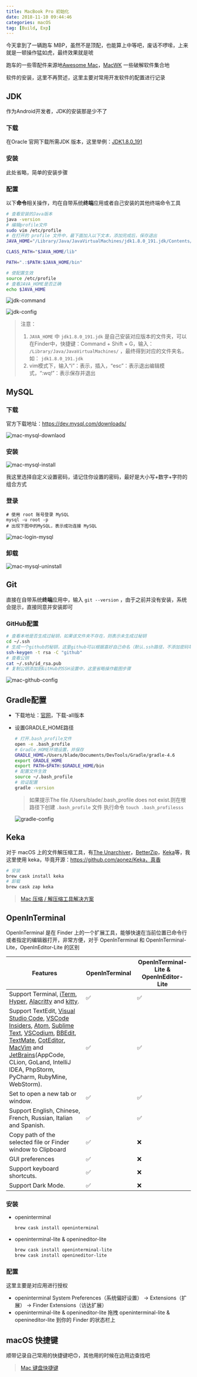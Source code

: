```yaml
---
title: MacBook Pro 初始化
date: 2018-11-10 09:44:46
categories: macOS
tag: [Build, Exp]
---
```


今天拿到了一辆跑车 MBP，虽然不是顶配，也能算上中等吧，废话不啰嗦，上来就是一顿操作猛如虎，最终效果就是唬

跑车的一些零配件来源地[Awesome Mac](https://github.com/jaywcjlove/awesome-mac/blob/master/README-zh.md)，[MacWK](https://www.macwk.com/) 一些破解软件集合地

软件的安装，这里不再赘述，这里主要对常用开发软件的配置进行记录

<!-- more -->

## JDK

作为Android开发者，JDK的安装那是少不了

### 下载

在Oracle 官网下载所需JDK 版本，这里举例：[JDK1.8.0_191](https://www.oracle.com/technetwork/java/javase/downloads/jdk8-downloads-2133151.html)

### 安装

此处省略，简单的安装步骤

### 配置

以下**命令**相关操作，均在自带系统**终端**应用或者自己安装的其他终端命令工具

```bash
# 查看安装的Java版本
java -version
# 编辑profile文件
sudo vim /etc/profile
# 在打开的 profile 文件中，最下面加入以下文本，添加完成后，保存退出
JAVA_HOME="/Library/Java/JavaVirtualMachines/jdk1.8.0_191.jdk/Contents/Home/"

CLASS_PATH="$JAVA_HOME/lib"

PATH=".:$PATH:$JAVA_HOME/bin"

# 使配置生效
source /etc/profile
# 查看JAVA_HOME是否正确
echo $JAVA_HOME
```

![jdk-command](https://res.cloudinary.com/incoder/image/upload/v1541968115/blog/mac-jdk-comand.png)

![jdk-config](https://res.cloudinary.com/incoder/image/upload/v1541968115/blog/mac-jdk-config.png)

> 注意：
> 1. `JAVA_HOME` 中 `jdk1.8.0_191.jdk` 是自己安装对应版本的文件夹，可以在Finder中，快捷键：Command + Shift + G，输入： `/Library/Java/JavaVirtualMachines/` ，最终得到对应的文件夹名，如： `jdk1.8.0_191.jdk`
> 2. vim模式下，输入“i”：表示，插入，“esc”：表示退出编辑模式，“:wq!”：表示保存并退出

## MySQL

### 下载

官方下载地址：https://dev.mysql.com/downloads/

![mac-mysql-downlaod](https://res.cloudinary.com/incoder/image/upload/v1582517702/blog/mac-mysql-downlaod.png)

### 安装

![mac-mysql-install](https://res.cloudinary.com/incoder/image/upload/v1582523133/blog/mac-mysql-install.gif)

我这里选择自定义设置密码，请记住你设置的密码，最好是大小写+数字+字符的组合方式

### 登录

```mysql
# 使用 root 账号登录 MySQL
mysql -u root -p
# 出现下图中的MySQL，表示成功连接 MySQL
```

![mac-login-mysql](https://res.cloudinary.com/incoder/image/upload/v1582523478/blog/mac-login-mysql.png)

### 卸载

![mac-mysql-uninstall](https://res.cloudinary.com/incoder/image/upload/v1582517706/blog/mac-mysql-uninstall.png)

## Git

直接在自带系统**终端**应用中，输入 `git --version` ，由于之前并没有安装，系统会提示，直接同意并安装即可

### GitHub配置

```bash
# 查看本地是否生成过秘钥，如果该文件夹不存在，则表示未生成过秘钥
cd ~/.ssh
# 生成一个github的秘钥，这里github可以根据喜好自己命名（默认.ssh路径，不添加密码等操作，直接三次回车，即可生成秘钥）
ssh-keygen -t rsa -C "github"
# 查看公钥
cat ~/.ssh/id_rsa.pub
# 复制公钥添加到GitHub的SSH设置中，这里省略操作截图步骤
```
![mac-github-config](https://res.cloudinary.com/incoder/image/upload/v1542034940/blog/mac-github-config.png)

## Gradle配置

* 下载地址：[官网](http://services.gradle.org/distributions)，下载-all版本
* 设置GRADLE_HOME路径
    ``` bash
    # 打开.bash_profile文件
    open -e .bash_profile
    # Gradle_HOME环境设置，并保存
    GRADLE_HOME=/Users/blade/Documents/DevTools/Gradle/gradle-4.6
    export GRADLE_HOME
    export PATH=$PATH:$GRADLE_HOME/bin
    # 配置文件生效
    source ~/.bash_profile
    # 验证配置
    gradle -version
    ```

    >如果提示The file /Users/blade/.bash_profile does not exist.则在根路径下创建 `.bash_profile` 文件
    >执行命令 `touch .bash_profilesss`

    ![gradle-config](https://res.cloudinary.com/incoder/image/upload/v1541968116/blog/mac-gradle-config.png)

## Keka

对于 macOS 上的文件解压缩工具，有[The Unarchiver]()，[BetterZip](https://macitbetter.com/)，[Keka](https://www.keka.io/zh-cn/)等，我这里使用 keka，毕竟开源：https://github.com/aonez/Keka，真香

```bash
# 安装
brew cask install keka
# 卸载
brew cask zap keka
```

> [Mac 压缩 / 解压缩工具解决方案](https://sspai.com/post/46943)

## OpenInTerminal

OpenInTerminal 是在 Finder 上的一个扩展工具，能够快速在当前位置已命令行或者指定的编辑器打开，非常方便，对于 OpenInTerminal 和 OpenInTerminal-Lite，OpenInEditor-Lite 的区别

| Features | OpenInTerminal | OpenInTerminal-Lite & OpenInEditor-Lite |
| --- | --- | --- |
| Support Terminal, [iTerm](https://www.iterm2.com/), [Hyper](https://github.com/zeit/hyper), [Alacritty](https://github.com/jwilm/alacritty) and [kitty](https://sw.kovidgoyal.net/kitty/). | ✅ | ✅ |
| Support TextEdit, [Visual Studio Code](https://code.visualstudio.com/), [VSCode Insiders](https://code.visualstudio.com/insiders/), [Atom](https://atom.io/), [Sublime Text](https://www.sublimetext.com/), [VSCodium](https://github.com/VSCodium/vscodium), [BBEdit](https://www.barebones.com/products/bbedit/), [TextMate](https://macromates.com), [CotEditor](https://coteditor.com/), [MacVim](https://github.com/macvim-dev/macvim) and [JetBrains](https://www.jetbrains.com/)(AppCode, CLion, GoLand, IntelliJ IDEA, PhpStorm, PyCharm, RubyMine, WebStorm). | ✅ | ✅ |
| Set to open a new tab or window. | ✅ | ✅ |
| Support English, Chinese, French, Russian, Italian and Spanish. | ✅ | ✅ |
| Copy path of the selected file or Finder window to Clipboard | ✅ |  ❌ |
| GUI preferences | ✅ | ❌ |
| Support keyboard shortcuts. | ✅ | ❌ |
| Support Dark Mode. | ✅ | ❌ |

### 安装

* openinterminal
    ```bash
    brew cask install openinterminal
    ```
* openinterminal-lite & openineditor-lite
    ```bash
    brew cask install openinterminal-lite
    brew cask install openineditor-lite
    ```

### 配置

这里主要是对应用进行授权

* openinterminal
    System Preferences（系统偏好设置） -> Extensions（扩展） -> Finder Extensions（访达扩展）
* openinterminal-lite & openineditor-lite
    拖拽 openinterminal-lite & openineditor-lite 到你的 Finder 的状态栏上

## macOS 快捷键

顺带记录自己常用的快捷键吧🙃，其他用的时候在边用边查找吧


>[Mac 键盘快捷键](https://support.apple.com/zh-cn/HT201236)